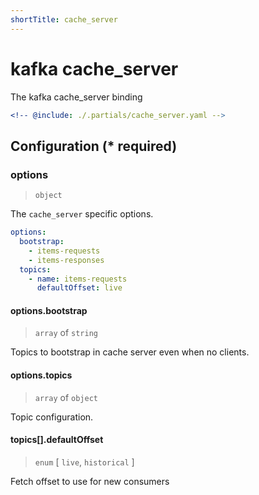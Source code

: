 ```yaml
---
shortTitle: cache_server
---
```


# kafka cache_server

The kafka cache_server binding

```yaml {3}
<!-- @include: ./.partials/cache_server.yaml -->
```

## Configuration (\* required)

### options

> `object`

The `cache_server` specific options.

```yaml
options:
  bootstrap:
    - items-requests
    - items-responses
  topics:
    - name: items-requests
      defaultOffset: live
```

#### options.bootstrap

> `array` of `string`

Topics to bootstrap in cache server even when no clients.

#### options.topics

> `array` of `object`

Topic configuration.

<!-- @include: ../.partials/options-kafka-topics.md -->

#### topics[].defaultOffset

> `enum` [ `live`, `historical` ]

Fetch offset to use for new consumers

<!-- @include: ../.partials/options-kafka-topics-transforms.md -->

<!-- @include: ./.partials/routes.md -->
<!-- @include: ../.partials/exit.md -->
<!-- @include: ../.partials/telemetry.md -->
